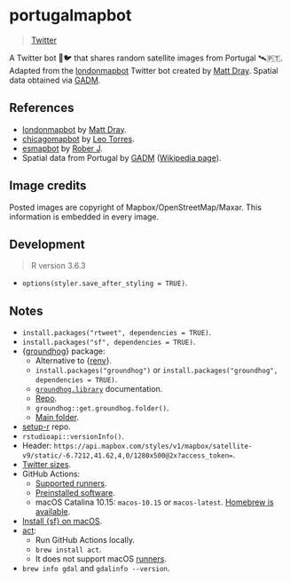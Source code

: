 # portugalmapbot

> [Twitter](https://twitter.com/portugalmapbot)

A Twitter bot 🤖🐦 that shares random satellite images from Portugal 🛰️🇵🇹. Adapted from the [londonmapbot](https://github.com/matt-dray/londonmapbot) Twitter bot created by [Matt Dray](https://www.matt-dray.com/). Spatial data obtained via [GADM](https://gadm.org/).

## References

- [londonmapbot](https://github.com/matt-dray/londonmapbot) by [Matt Dray](https://twitter.com/mattdray).
- [chicagomapbot](https://github.com/leotorres114/chicagomapbot) by [Leo Torres](https://github.com/leotorres114).
- [esmapbot](https://github.com/roberer/esmapbot) by [Rober J](https://twitter.com/roberer_).
- Spatial data from Portugal by [GADM](https://gadm.org/) ([Wikipedia page](https://en.wikipedia.org/wiki/GADM)).

## Image credits

Posted images are copyright of Mapbox/OpenStreetMap/Maxar. This information is embedded in every image.

## Development

> R version 3.6.3

- `options(styler.save_after_styling = TRUE)`.

## Notes

- `install.packages("rtweet", dependencies = TRUE)`.
- `install.packages("sf", dependencies = TRUE)`.
- {[groundhog](https://groundhogr.com/)} package:
  - Alternative to {[renv](https://rstudio.github.io/renv/articles/renv.html)}.
  - `install.packages("groundhog")` or `install.packages("groundhog", dependencies = TRUE)`.
  - [`groundhog.library`](https://www.rdocumentation.org/packages/groundhog/versions/1.5.0/topics/groundhog.library) documentation.
  - [Repo](https://github.com/CredibilityLab/groundhog).
  - `groundhog::get.groundhog.folder()`.
  - [Main folder](https://github.com/CredibilityLab/groundhog/blob/v1.5.0/R/get.groundhog.folder.R#L23).
- [setup-r](https://github.com/r-lib/actions/tree/v2-branch/setup-r) repo.
- `rstudioapi::versionInfo()`.
- Header: `https://api.mapbox.com/styles/v1/mapbox/satellite-v9/static/-6.7212,41.62,4,0/1280x500@2x?access_token=`.
- [Twitter sizes](https://www.canva.com/sizes/twitter/).
- GitHub Actions:
  - [Supported runners](https://docs.github.com/en/actions/using-github-hosted-runners/about-github-hosted-runners#supported-runners-and-hardware-resources).
  - [Preinstalled software](https://docs.github.com/en/actions/using-github-hosted-runners/about-github-hosted-runners#preinstalled-software).
  - macOS Catalina 10.15: `macos-10.15` or `macos-latest`. [Homebrew is available](https://github.com/actions/virtual-environments/blob/main/images/macos/macos-10.15-Readme.md).
- [Install {sf} on macOS](https://r-spatial.github.io/sf/#macos).
- [act](https://github.com/nektos/act):
  - Run GitHub Actions locally.
  - `brew install act`.
  - It does not support macOS [runners](https://github.com/nektos/act#runners).
- `brew info gdal` and `gdalinfo --version`.
